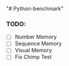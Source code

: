 "# Python-benchmark" 

### TODO:
- [ ] Number Memory
- [ ] Sequence Memory
- [ ] Visual Memory
- [ ] Fix Chimp Test
